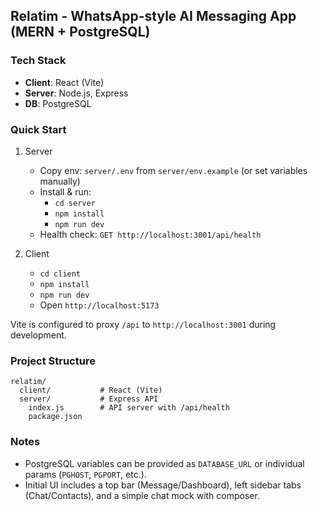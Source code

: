 ## Relatim - WhatsApp-style AI Messaging App (MERN + PostgreSQL)

### Tech Stack
- **Client**: React (Vite)
- **Server**: Node.js, Express
- **DB**: PostgreSQL

### Quick Start
1. Server
   - Copy env: `server/.env` from `server/env.example` (or set variables manually)
   - Install & run:
     - `cd server`
     - `npm install`
     - `npm run dev`
   - Health check: `GET http://localhost:3001/api/health`

2. Client
   - `cd client`
   - `npm install`
   - `npm run dev`
   - Open `http://localhost:5173`

Vite is configured to proxy `/api` to `http://localhost:3001` during development.

### Project Structure
```
relatim/
  client/           # React (Vite)
  server/           # Express API
    index.js        # API server with /api/health
    package.json
```

### Notes
- PostgreSQL variables can be provided as `DATABASE_URL` or individual params (`PGHOST`, `PGPORT`, etc.).
- Initial UI includes a top bar (Message/Dashboard), left sidebar tabs (Chat/Contacts), and a simple chat mock with composer.


